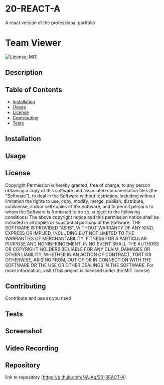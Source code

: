 # 20-REACT-A
A react version of the professional portfolio

# Team Viewer
[![License: MIT](https://img.shields.io/badge/License-MIT-yellow.svg)](https://opensource.org/licenses/MIT)

## Description


## Table of Contents 
- [Installation](#installation)
- [Usage](#usage)
- [License](#license)
- [Contributing](#contributing)
- [Tests](#tests)

## Installation


## Usage
  

## License
    
  Copyright <YEAR> <COPYRIGHT HOLDER>
  Permission is hereby granted, free of charge, to any person obtaining a copy of this software and associated documentation files (the "Software"), to deal in the Software without restriction, including without limitation the rights to use, copy, modify, merge, publish, distribute, sublicense, and/or sell copies of the Software, and to permit persons to whom the Software is furnished to do so, subject to the following conditions:
  The above copyright notice and this permission notice shall be included in all copies or substantial portions of the Software.
  THE SOFTWARE IS PROVIDED "AS IS", WITHOUT WARRANTY OF ANY KIND, EXPRESS OR IMPLIED, INCLUDING BUT NOT LIMITED TO THE WARRANTIES OF MERCHANTABILITY, FITNESS FOR A PARTICULAR PURPOSE AND NONINFRINGEMENT. IN NO EVENT SHALL THE AUTHORS OR COPYRIGHT HOLDERS BE LIABLE FOR ANY CLAIM, DAMAGES OR OTHER LIABILITY, WHETHER IN AN ACTION OF CONTRACT, TORT OR OTHERWISE, ARISING FROM, OUT OF OR IN CONNECTION WITH THE SOFTWARE OR THE USE OR OTHER DEALINGS IN THE SOFTWARE.
  For more information, visit (This project is licensed under the MIT license)
    
## Contributing
Contribute and use as you need

## Tests

## Screenshot

## Video Recording

## Repository
link to repository (https://github.com/NA-Ag/20-REACT-A)